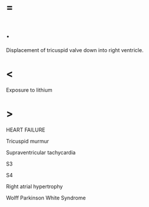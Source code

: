 # =

# .

Displacement of tricuspid valve down into right ventricle.

# <

Exposure to lithium

# >

HEART FAILURE

Tricuspid murmur

Supraventricular tachycardia

S3

S4

Right atrial hypertrophy

Wolff Parkinson White Syndrome
